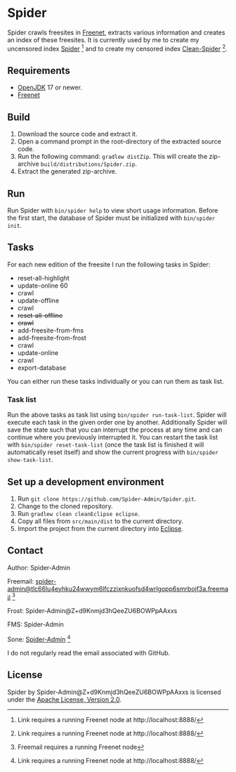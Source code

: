 # Spider

Spider crawls freesites in [Freenet](https://freenetproject.org/), extracts various information and creates an index of these freesites. It is currently used by me to create my uncensored index [Spider](http://localhost:8888/USK@nLTpFO0hKAp9AaaChDzk~hA95CRPOipmVjilxEVrwl4,68PXzK2-NeGmyyjz8lyWXRqvWBkuUfl0QAWMyyyjKRw,AQACAAE/spider/363/) [^1] and to create my censored index [Clean-Spider](http://localhost:8888/USK@5ijbfKSJ4kPZTRDzq363CHteEUiSZjrO-E36vbHvnIU,ZEZqPXeuYiyokY2r0wkhJr5cy7KBH9omkuWDqSC6PLs,AQACAAE/clean-spider/270/) [^1].

## Requirements

- [OpenJDK](https://openjdk.org/) 17 or newer.
- [Freenet](https://freenetproject.org/)

## Build

1. Download the source code and extract it.
2. Open a command prompt in the root-directory of the extracted source code.
3. Run the following command: `gradlew distZip`. This will create the zip-archive `build/distributions/Spider.zip`.
4. Extract the generated zip-archive.

## Run

Run Spider with `bin/spider help` to view short usage information. Before the first start, the database of Spider must be initialized with `bin/spider init`.

## Tasks

For each new edition of the freesite I run the following tasks in Spider:

- reset-all-highlight
- update-online 60
- crawl
- update-offline
- crawl
- ~~reset-all-offline~~
- ~~crawl~~
- add-freesite-from-fms
- add-freesite-from-frost
- crawl
- update-online
- crawl
- export-database

You can either run these tasks individually or you can run them as task list.

### Task list

Run the above tasks as task list using `bin/spider run-task-list`. Spider will execute each task in the given order one by another. Additionally Spider will save the state such that you can interrupt the process at any time and can continue where you previously interrupted it. You can restart the task list with `bin/spider reset-task-list` (once the task list is finished it will automatically reset itself) and show the current progress with `bin/spider show-task-list`.

## Set up a development environment

1. Run `git clone https://github.com/Spider-Admin/Spider.git`.
2. Change to the cloned repository.
3. Run `gradlew clean cleanEclipse eclipse`.
4. Copy all files from `src/main/dist` to the current directory.
5. Import the project from the current directory into [Eclipse](https://eclipseide.org/).

## Contact

Author: Spider-Admin

Freemail: spider-admin@tlc66lu4eyhku24wwym6lfczzixnkuofsd4wrlgopp6smrbojf3a.freemail [^2]

Frost: Spider-Admin@Z+d9Knmjd3hQeeZU6BOWPpAAxxs

FMS: Spider-Admin

Sone: [Spider-Admin](http://localhost:8888/Sone/viewSone.html?sone=msXvLpwmDqprlrYZ5ZRZyi7VUcWQ~Wisznv9JkQuSXY) [^1]

I do not regularly read the email associated with GitHub.

## License

Spider by Spider-Admin@Z+d9Knmjd3hQeeZU6BOWPpAAxxs is licensed under the [Apache License, Version 2.0](https://www.apache.org/licenses/LICENSE-2.0).

[^1]: Link requires a running Freenet node at http://localhost:8888/
[^2]: Freemail requires a running Freenet node
